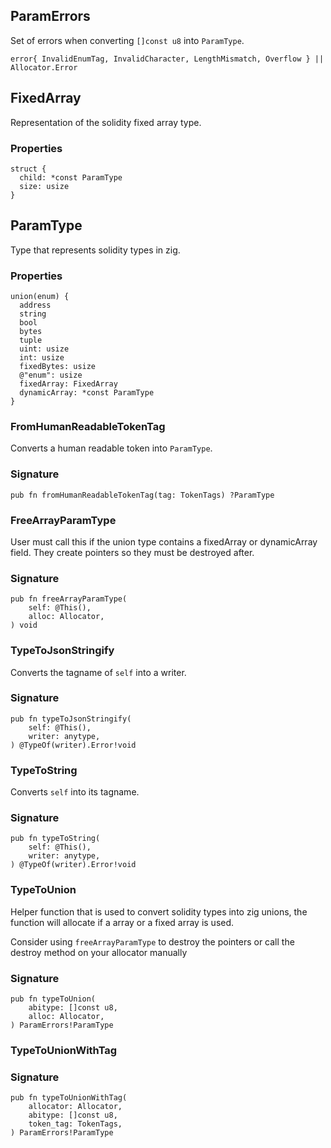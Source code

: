 ## ParamErrors

Set of errors when converting `[]const u8` into `ParamType`.

```zig
error{ InvalidEnumTag, InvalidCharacter, LengthMismatch, Overflow } || Allocator.Error
```

## FixedArray

Representation of the solidity fixed array type.

### Properties

```zig
struct {
  child: *const ParamType
  size: usize
}
```

## ParamType

Type that represents solidity types in zig.

### Properties

```zig
union(enum) {
  address
  string
  bool
  bytes
  tuple
  uint: usize
  int: usize
  fixedBytes: usize
  @"enum": usize
  fixedArray: FixedArray
  dynamicArray: *const ParamType
}
```

### FromHumanReadableTokenTag
Converts a human readable token into `ParamType`.

### Signature

```zig
pub fn fromHumanReadableTokenTag(tag: TokenTags) ?ParamType
```

### FreeArrayParamType
User must call this if the union type contains a fixedArray or dynamicArray field.
They create pointers so they must be destroyed after.

### Signature

```zig
pub fn freeArrayParamType(
    self: @This(),
    alloc: Allocator,
) void
```

### TypeToJsonStringify
Converts the tagname of `self` into a writer.

### Signature

```zig
pub fn typeToJsonStringify(
    self: @This(),
    writer: anytype,
) @TypeOf(writer).Error!void
```

### TypeToString
Converts `self` into its tagname.

### Signature

```zig
pub fn typeToString(
    self: @This(),
    writer: anytype,
) @TypeOf(writer).Error!void
```

### TypeToUnion
Helper function that is used to convert solidity types into zig unions,
the function will allocate if a array or a fixed array is used.

Consider using `freeArrayParamType` to destroy the pointers
or call the destroy method on your allocator manually

### Signature

```zig
pub fn typeToUnion(
    abitype: []const u8,
    alloc: Allocator,
) ParamErrors!ParamType
```

### TypeToUnionWithTag
### Signature

```zig
pub fn typeToUnionWithTag(
    allocator: Allocator,
    abitype: []const u8,
    token_tag: TokenTags,
) ParamErrors!ParamType
```

